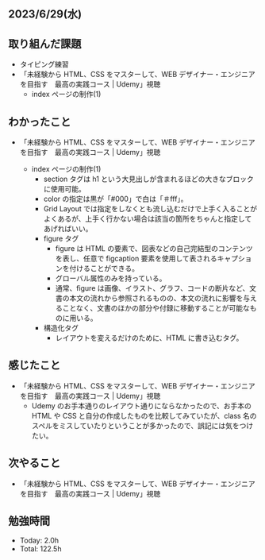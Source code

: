 ## 2023/6/29(水)

## 取り組んだ課題

- タイピング練習
- 「未経験から HTML、CSS をマスターして、WEB デザイナー・エンジニアを目指す　最高の実践コース | Udemy」視聴
  - index ページの制作(1)

## わかったこと

- 「未経験から HTML、CSS をマスターして、WEB デザイナー・エンジニアを目指す　最高の実践コース | Udemy」視聴

  - index ページの制作(1)
    - section タグは h1 という大見出しが含まれるほどの大きなブロックに使用可能。
    - color の指定は黒が「#000」で白は「＃fff」。
    - Grid Layout では指定をしなくとも流し込むだけで上手く入ることがよくあるが、上手く行かない場合は該当の箇所をちゃんと指定してあげればいい。
    - figure タグ
      - figure は HTML の要素で、図表などの自己完結型のコンテンツを表し、任意で figcaption 要素を使用して表されるキャプションを付けることができる。
      - グローバル属性のみを持っている。
      - 通常、figure は画像、イラスト、グラフ、コードの断片など、文書の本文の流れから参照されるものの、本文の流れに影響を与えることなく、文書のほかの部分や付録に移動することが可能なものに用いる。
    - 構造化タグ
      - レイアウトを変えるだけのために、HTML に書き込むタグ。

## 感じたこと

- 「未経験から HTML、CSS をマスターして、WEB デザイナー・エンジニアを目指す　最高の実践コース | Udemy」視聴
  - Udemy のお手本通りのレイアウト通りにならなかったので、お手本の HTML や CSS と自分の作成したものを比較してみていたが、class 名のスペルをミスしていたりということが多かったので、誤記には気をつけたい。

## 次やること

- 「未経験から HTML、CSS をマスターして、WEB デザイナー・エンジニアを目指す　最高の実践コース | Udemy」視聴

## 勉強時間

- Today: 2.0h
- Total: 122.5h
